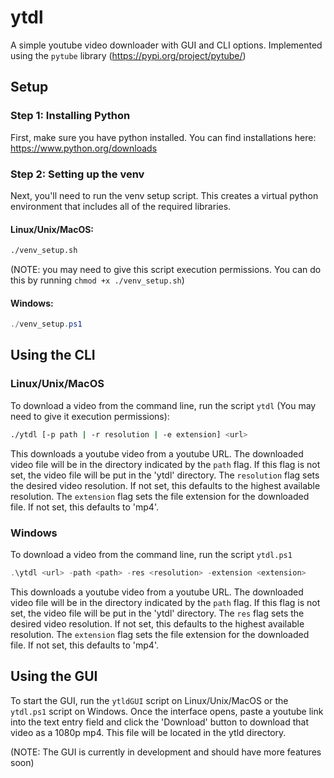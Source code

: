 # ytdl

A simple youtube video downloader with GUI and CLI options. Implemented using the `pytube` library (https://pypi.org/project/pytube/)

## Setup

### Step 1: Installing Python

First, make sure you have python installed. You can find installations here: https://www.python.org/downloads

### Step 2: Setting up the venv

Next, you'll need to run the venv setup script. This creates a virtual python environment that includes all of the required libraries.

#### Linux/Unix/MacOS:

```bash
./venv_setup.sh
```
(NOTE: you may need to give this script execution permissions. You can do this by running `chmod +x ./venv_setup.sh`)

#### Windows:

```powershell
./venv_setup.ps1
```

## Using the CLI

### Linux/Unix/MacOS

To download a video from the command line, run the script `ytdl` (You may need to give it execution permissions):
```bash
./ytdl [-p path | -r resolution | -e extension] <url>
```
This downloads a youtube video from a youtube URL. The downloaded video file will be in the directory indicated by the `path` flag. If this flag is not set, the video file will be put in the 'ytdl' directory. The `resolution` flag sets the desired video resolution. If not set, this defaults to the highest available resolution. The `extension` flag sets the file extension for the downloaded file. If not set, this defaults to 'mp4'. 

### Windows

To download a video from the command line, run the script `ytdl.ps1`

```powershell
.\ytdl <url> -path <path> -res <resolution> -extension <extension>
```

This downloads a youtube video from a youtube URL. The downloaded video file will be in the directory indicated by the `path` flag. If this flag is not set, the video file will be put in the 'ytdl' directory. The `res` flag sets the desired video resolution. If not set, this defaults to the highest available resolution. The `extension` flag sets the file extension for the downloaded file. If not set, this defaults to 'mp4'.

## Using the GUI

To start the GUI, run the `ytldGUI` script on Linux/Unix/MacOS or the `ytdl.ps1` script on Windows. Once the interface opens, paste a youtube link into the text entry field and click the 'Download' button to download that video as a 1080p mp4. This file will be located in the ytld directory.

(NOTE: The GUI is currently in development and should have more features soon) 